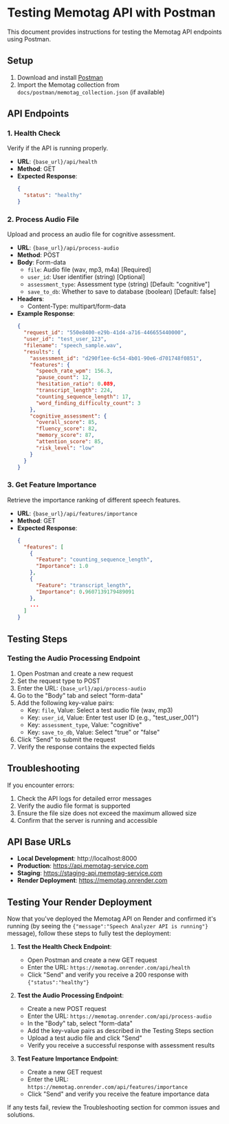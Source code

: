 # Testing Memotag API with Postman

This document provides instructions for testing the Memotag API endpoints using Postman.

## Setup

1. Download and install [Postman](https://www.postman.com/downloads/)
2. Import the Memotag collection from `docs/postman/memotag_collection.json` (if available)

## API Endpoints

### 1. Health Check

Verify if the API is running properly.

- **URL**: `{base_url}/api/health`
- **Method**: GET
- **Expected Response**:
  ```json
  {
    "status": "healthy"
  }
  ```

### 2. Process Audio File

Upload and process an audio file for cognitive assessment.

- **URL**: `{base_url}/api/process-audio`
- **Method**: POST
- **Body**: Form-data
  - `file`: Audio file (wav, mp3, m4a) [Required]
  - `user_id`: User identifier (string) [Optional]
  - `assessment_type`: Assessment type (string) [Default: "cognitive"]
  - `save_to_db`: Whether to save to database (boolean) [Default: false]
- **Headers**:
  - Content-Type: multipart/form-data
- **Example Response**:
  ```json
  {
    "request_id": "550e8400-e29b-41d4-a716-446655440000",
    "user_id": "test_user_123",
    "filename": "speech_sample.wav",
    "results": {
      "assessment_id": "d290f1ee-6c54-4b01-90e6-d701748f0851",
      "features": {
        "speech_rate_wpm": 156.3,
        "pause_count": 12,
        "hesitation_ratio": 0.089,
        "transcript_length": 224,
        "counting_sequence_length": 17,
        "word_finding_difficulty_count": 3
      },
      "cognitive_assessment": {
        "overall_score": 85,
        "fluency_score": 82,
        "memory_score": 87,
        "attention_score": 85,
        "risk_level": "low"
      }
    }
  }
  ```

### 3. Get Feature Importance

Retrieve the importance ranking of different speech features.

- **URL**: `{base_url}/api/features/importance`
- **Method**: GET
- **Expected Response**:
  ```json
  {
    "features": [
      {
        "Feature": "counting_sequence_length",
        "Importance": 1.0
      },
      {
        "Feature": "transcript_length",
        "Importance": 0.9607139179489091
      },
      ...
    ]
  }
  ```

## Testing Steps

### Testing the Audio Processing Endpoint

1. Open Postman and create a new request
2. Set the request type to POST
3. Enter the URL: `{base_url}/api/process-audio`
4. Go to the "Body" tab and select "form-data"
5. Add the following key-value pairs:
   - Key: `file`, Value: Select a test audio file (wav, mp3)
   - Key: `user_id`, Value: Enter test user ID (e.g., "test_user_001")
   - Key: `assessment_type`, Value: "cognitive"
   - Key: `save_to_db`, Value: Select "true" or "false"
6. Click "Send" to submit the request
7. Verify the response contains the expected fields

## Troubleshooting

If you encounter errors:

1. Check the API logs for detailed error messages
2. Verify the audio file format is supported
3. Ensure the file size does not exceed the maximum allowed size
4. Confirm that the server is running and accessible

## API Base URLs

- **Local Development**: http://localhost:8000
- **Production**: https://api.memotag-service.com
- **Staging**: https://staging-api.memotag-service.com
- **Render Deployment**: https://memotag.onrender.com

## Testing Your Render Deployment

Now that you've deployed the Memotag API on Render and confirmed it's running (by seeing the `{"message":"Speech Analyzer API is running"}` message), follow these steps to fully test the deployment:

1. **Test the Health Check Endpoint**:
   - Open Postman and create a new GET request
   - Enter the URL: `https://memotag.onrender.com/api/health`
   - Click "Send" and verify you receive a 200 response with `{"status":"healthy"}`

2. **Test the Audio Processing Endpoint**:
   - Create a new POST request
   - Enter the URL: `https://memotag.onrender.com/api/process-audio`
   - In the "Body" tab, select "form-data"
   - Add the key-value pairs as described in the Testing Steps section
   - Upload a test audio file and click "Send"
   - Verify you receive a successful response with assessment results

3. **Test Feature Importance Endpoint**:
   - Create a new GET request
   - Enter the URL: `https://memotag.onrender.com/api/features/importance`
   - Click "Send" and verify you receive the feature importance data

If any tests fail, review the Troubleshooting section for common issues and solutions.

